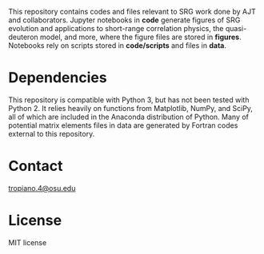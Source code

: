 This repository contains codes and files relevant to SRG work done by AJT and collaborators.
Jupyter notebooks in __code__ generate figures of SRG evolution and applications to short-range correlation physics, the quasi-deuteron model, and more, where the figure files are stored in __figures__. 
Notebooks rely on scripts stored in __code/scripts__ and files in __data__.

__Dependencies__
================

This repository is compatible with Python 3, but has not been tested with Python 2.
It relies heavily on functions from Matplotlib, NumPy, and SciPy, all of which are included in the Anaconda distribution of Python.
Many of potential matrix elements files in data are generated by Fortran codes external to this repository.

__Contact__
===========

tropiano.4@osu.edu

__License__
===========
MIT license
